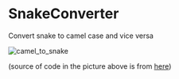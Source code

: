 # SnakeConverter
Convert snake to camel case and vice versa

![camel_to_snake](https://user-images.githubusercontent.com/62399914/158295141-ad16fc2f-8ad0-4720-b2c0-d636dff1e568.png)

(source of code in the picture above is from [here](https://github.com/WebKit/webkit/blob/main/Source/WebCore/html/parser/HTMLDocumentParser.cpp))

